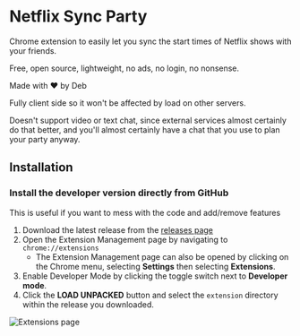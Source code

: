 # Netflix Sync Party
Chrome extension to easily let you sync the start times of Netflix shows with your friends.

Free, open source, lightweight, no ads, no login, no nonsense.

Made with ❤️ by Deb

Fully client side so it won't be affected by load on other servers.

Doesn't support video or text chat, since external services almost certainly do that better, and you'll almost certainly have a chat that you use to plan your party anyway.

## Installation

### Install the developer version directly from GitHub

This is useful if you want to mess with the code and add/remove features

1. Download the latest release from the [releases page](https://github.com/debkbanerji/netflix-sync-extension/releases)
2. Open the Extension Management page by navigating to `chrome://extensions`
    * The Extension Management page can also be opened by clicking on the Chrome menu, selecting **Settings** then selecting **Extensions**.
3. Enable Developer Mode by clicking the toggle switch next to **Developer mode**.
4. Click the **LOAD UNPACKED** button and select the `extension` directory within the release you downloaded.

![Extensions page](https://developer.chrome.com/static/images/get_started/load_extension.png)
